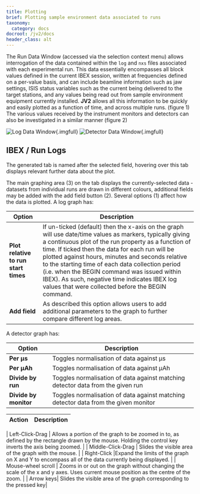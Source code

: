 ```yaml
---
title: Plotting
brief: Plotting sample environment data associated to runs
taxonomy:
  category: docs
docroot: /jv2/docs
header_class: alt
---
```


The Run Data Window (accessed via the selection context menu) allows interrogation of the data contained within the `log` and `nxs` files associated with each experimental run. This data essentially encompasses all block values defined in the current IBEX session, written at frequencies defined on a per-value basis, and can include beamline information such as jaw settings, ISIS status variables such as the current being delivered to the target stations, and any values being read out from sample environment equipment currently installed. **JV2** allows all this information to be quickly and easily plotted as a function of time, and across multiple runs. (figure 1)
The various values received by the instrument monitors and detectors can also be investigated in a similar manner (figure 2)

![Log Data Window](../images/LogChartViewEdit.png){.imgfull}
![Detector Data Window](../images/DetectorGraphViewEdit.png){.imgfull}

## **IBEX / Run Logs**

The generated tab is named after the selected field, hovering over this tab displays relevant further data about the plot.

The main graphing area (3) on the tab displays the currently-selected data - datasets from individual runs are drawn in different colours, additional fields may be added with the add field button (2). Several options (1) affect how the data is plotted. A log graph has:

| Option | Description |
|--------|-------------|
| **Plot relative to run start times** | If un-ticked (default) then the x-axis on the graph will use date/time values as markers, typically giving a continuous plot of the run property as a function of time. If ticked then the data for each run will be plotted against hours, minutes and seconds relative to the starting time of each data collection period (i.e. when the BEGIN command was issued within IBEX). As such, negative time indicates IBEX log values that were collected before the BEGIN command. |
| **Add field** | As described this option allows users to add additional parameters to the graph to further compare different log areas.|

A detector graph has:

| Option | Description |
|--------|-------------|
| **Per μs** |Toggles normalisation of data against μs|
| **Per μAh** |Toggles normalisation of data against μAh|
| **Divide by run** |Toggles normalisation of data against matching detector data from the given run|
| **Divide by monitor** |Toggles normalisation of data against matching detector data from the given monitor|


| Action | Description |
|--------|-------------|

| Left-Click-Drag | Allows a portion of the graph to be zoomed in to, as defined by the rectangle drawn by the mouse. Holding the control key inverts the axis being zoomed. |
| Middle-Click-Drag | Slides the visible area of the graph with the mouse. |
| Right-Click |Expand the limits of the graph on X and Y to encompass all of the data currently being displayed. |
| Mouse-wheel scroll | Zooms in or out on the graph without changing the scale of the x and y axes. Uses current mouse position as the centre of the zoom.  |
| Arrow keys| Slides the visible area of the graph corresponding to the pressed key|